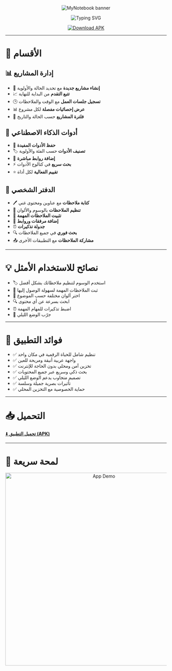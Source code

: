 <p align="center">
  <img src="https://capsule-render.vercel.app/api?type=waving&color=0:FF5722,50:FF9800,100:4CAF50&height=200&text=📒%20MyNotebook&fontSize=70&fontColor=ffffff&section=header" alt="MyNotebook banner"/>
</p>

<p align="center">
  <img src="https://readme-typing-svg.demolab.com?font=Verdana&size=32&duration=3000&pause=800&center=true&vCenter=true&width=1000&lines=✨+تطبيقك+الشخصي+لتنظيم+المشاريع+والأفكار+والملاحظات+✨" alt="Typing SVG"/>
</p>

<p align="center">
  <a href="https://github.com/USERNAME/MyNotebook/releases/download/v1.0.0/app-release.apk">
    <img src="https://img.shields.io/badge/⬇️ تحميل_التطبيق-APK-2ea44f?style=for-the-badge&logo=android&logoColor=white&size=30" alt="Download APK"/>
  </a>
</p>

---

# 📂 الأقسام

## 📊 إدارة المشاريع
- 🚀 **إنشاء مشاريع جديدة** مع تحديد الحالة والأولوية  
- 📈 **تتبع التقدم** من البداية للنهاية  
- 🕒 **تسجيل جلسات العمل** مع الوقت والملاحظات  
- 📊 **عرض إحصائيات مفصلة** لكل مشروع  
- 🔎 **فلترة المشاريع** حسب الحالة والتاريخ  

## 🤖 أدوات الذكاء الاصطناعي
- 💾 **حفظ الأدوات المفيدة**  
- 🏷️ **تصنيف الأدوات** حسب الفئة والأولوية  
- 🔗 **إضافة روابط مباشرة**  
- ⚡ **بحث سريع** في كتالوج الأدوات  
- ⭐ **تقييم الفعالية** لكل أداة  

## 📝 الدفتر الشخصي
- 🖊️ **كتابة ملاحظات** مع عناوين ومحتوى غني  
- 🎨 **تنظيم الملاحظات** بالوسوم والألوان  
- 📌 **تثبيت الملاحظات المهمة**  
- 📎 **إضافة مرفقات وروابط**  
- ⏰ **جدولة تذكيرات**  
- 🔍 **بحث فوري** في جميع الملاحظات  
- 📤 **مشاركة الملاحظات** مع التطبيقات الأخرى  

---

# 💡 نصائح للاستخدام الأمثل
- 🏷️ استخدم الوسوم لتنظيم ملاحظاتك بشكل أفضل  
- 📌 ثبت الملاحظات المهمة لسهولة الوصول إليها  
- 🎨 اختر ألوان مختلفة حسب الموضوع  
- 🔍 ابحث بسرعة عن أي محتوى  
- ⏰ اضبط تذكيرات للمهام المهمة  
- 🌙 جرّب الوضع الليلي  

---

# 🎯 فوائد التطبيق
- ✅ تنظيم شامل للحياة الرقمية في مكان واحد  
- ✅ واجهة عربية أنيقة ومريحة للعين  
- ✅ تخزين آمن ومحلي بدون الحاجة للإنترنت  
- ✅ بحث ذكي وسريع عبر جميع المحتويات  
- ✅ تصميم متجاوب يدعم الوضع الليلي  
- ✅ تأثيرات بصرية جميلة وسلسة  
- ✅ حماية الخصوصية مع التخزين المحلي  

---

# 📥 التحميل
[⬇️ **تحميل التطبيق (APK)**](https://github.com/OsamhBouaskar/learing2/releases/download/v1.0.0/default.apk)

---

# 🎥 لمحة سريعة
<p align="center">
  <img src="https://media.giphy.com/media/3o7TKtnuHOHHUjR38Y/giphy.gif" width="600" alt="App Demo"/>
</p>

